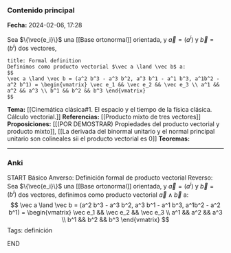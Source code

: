 ### Contenido principal

**Fecha:** 2024-02-06, 17:28

Sea $\{\vec{e_i}\}$ una [[Base ortonormal]] orientada, y $\vec a = (a^i)$ y $\vec b = (b^i)$ dos vectores,

```ad-formal
title: Formal definition
Definimos como producto vectorial $\vec a \land \vec b$ a:
$$
\vec a \land \vec b = (a^2 b^3 - a^3 b^2, a^3 b^1 - a^1 b^3, a^1b^2 - a^2 b^1) = \begin{vmatrix} \vec e_1 && \vec e_2 && \vec e_3 \\ a^1 && a^2 && a^3 \\ b^1 && b^2 && b^3 \end{vmatrix}
$$
```

**Tema:** [[Cinemática clásica#1. El espacio y el tiempo de la física clásica. Cálculo vectorial.]]
**Referencias:** [[Producto mixto de tres vectores]]
**Proposiciones:** [[(POR DEMOSTRAR) Propiedades del producto vectorial y producto mixto]], [[La derivada del binormal unitario y el normal principal unitario son colineales sii el producto vectorial es 0]]
**Teoremas:**

---
### Anki

START
Básico
Anverso: Definición formal de producto vectorial
Reverso: Sea $\{\vec{e_i}\}$ una [[Base ortonormal]] orientada, y $\vec a = (a^i)$ y $\vec b = (b^i)$ dos vectores, definimos como producto vectorial $\vec a \land \vec b$ a:
$$
\vec a \land \vec b = (a^2 b^3 - a^3 b^2, a^3 b^1 - a^1 b^3, a^1b^2 - a^2 b^1) = \begin{vmatrix} \vec e_1 && \vec e_2 && \vec e_3 \\ a^1 && a^2 && a^3 \\ b^1 && b^2 && b^3 \end{vmatrix}
$$
Tags: definición
<!--ID: 1707241941282-->
END
